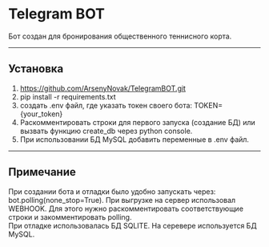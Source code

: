 # Telegram BOT
Бот создан для бронирования общественного теннисного корта.


---

## Установка
1. https://github.com/ArsenyNovak/TelegramBOT.git  
2. pip install -r requirements.txt  
3. создать .env файл, где указать токен своего бота:
 TOKEN={your_token}  
4. Раскомментировать строки для первого запуска (создание БД)
 или вызвать функцию create_db через python console. 
5. При использовании БД MySQL добавить переменные в .env файл.
 
---
## Примечание
При создании бота и отладки было удобно запускать через: bot.polling(none_stop=True).
При выгрузке на сервер использовал WEBHOOK. Для этого нужно раскомментировать 
соответствующие строки и закомментировать polling.  
При отладке использовалась БД SQLITE. На серевере используется БД MySQL. 
